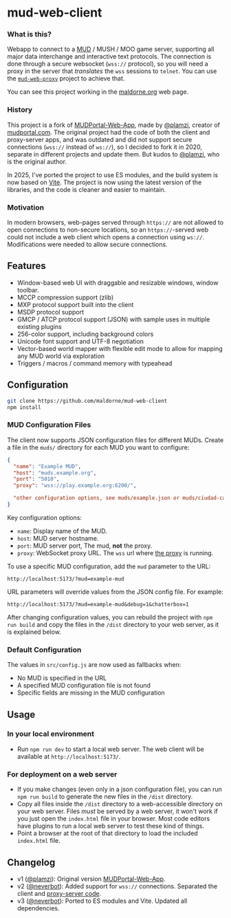 # mud-web-client

### What is this?

Webapp to connect to a [MUD](https://en.wikipedia.org/wiki/MUD) / MUSH / MOO game server, supporting all major data interchange and interactive text protocols. The connection is done through a secure websocket (`wss://` protocol), so you will need a proxy in the server that _translates_ the `wss` sessions to `telnet`. You can use the [`mud-web-proxy`](https://github.com/maldorne/mud-web-proxy) project to achieve that.

You can see this project working in the [maldorne.org](https://maldorne.org/play/) web page.

### History

This project is a fork of [MUDPortal-Web-App](https://github.com/plamzi/MUDPortal-Web-App), made by [@plamzi](https://github.com/plamzi), creator of [mudportal.com](http://www.mudportal.com/). The original project had the code of both the client and proxy-server apps, and was outdated and did not support secure connections (`wss://` instead of `ws://`), so I decided to fork it in 2020, separate in different projects and update them. But kudos to [@plamzi](https://github.com/plamzi), who is the original author.

In 2025, I've ported the project to use ES modules, and the build system is now based on [Vite](https://vitejs.dev/). The project is now using the latest version of the libraries, and the code is cleaner and easier to maintain. 

### Motivation

In modern browsers, web-pages served through `https://` are not allowed to open connections to non-secure locations, so an `https://`-served web could not include a web client which opens a connection using `ws://`. Modifications were needed to allow secure connections.

## Features

  * Window-based web UI with draggable and resizable windows, window toolbar.
  * MCCP compression support (zlib)
  * MXP protocol support built into the client
  * MSDP protocol support
  * GMCP / ATCP protocol support (JSON) with sample uses in multiple existing plugins
  * 256-color support, including background colors
  * Unicode font support and UTF-8 negotiation
  * Vector-based world mapper with flexible edit mode to allow for mapping any MUD world via exploration
  * Triggers / macros / command memory with typeahead

## Configuration

``` bash
git clone https://github.com/maldorne/mud-web-client
npm install
```

### MUD Configuration Files

The client now supports JSON configuration files for different MUDs. Create a file in the `muds/` directory for each MUD you want to configure:

```json
{
  "name": "Example MUD",
  "host": "muds.example.org",
  "port": "5010",
  "proxy": "wss://play.example.org:6200/",

  "other configuration options, see muds/example.json or muds/ciudad-capital.json for more examples"
}
```

Key configuration options:
  - `name`: Display name of the MUD.
  - `host`: MUD server hostname.
  - `port`: MUD server port, The mud, **not** the proxy.
  - `proxy`: WebSocket proxy URL. The `wss` url where [the proxy](https://github.com/maldorne/mud-web-proxy) is running.

To use a specific MUD configuration, add the `mud` parameter to the URL:

`http://localhost:5173/?mud=example-mud`

URL parameters will override values from the JSON config file. For example:

`http://localhost:5173/?mud=example-mud&debug=1&chatterbox=1`

After changing configuration values, you can rebuild the project with `npm run build` and copy the files in the `/dist` directory to your web server, as it is explained below.

### Default Configuration

The values in `src/config.js` are now used as fallbacks when:
  - No MUD is specified in the URL
  - A specified MUD configuration file is not found
  - Specific fields are missing in the MUD configuration

## Usage

### In your local environment

  * Run `npm run dev` to start a local web server. The web client will be available at `http://localhost:5173/`.

### For deployment on a web server

  * If you make changes (even only in a json configuration file), you can run `npm run build` to generate the new files in the `/dist` directory.
  * Copy all files inside the `/dist` directory to a web-accessible directory on your web server. Files _must_ be served by a web server, it won't work if you just open the `index.html` file in your browser. Most code editors have plugins to run a local web server to test these kind of things.
  * Point a browser at the root of that directory to load the included `index.html` file.

## Changelog

  * v1 ([@plamzi](https://github.com/plamzi)): Original version [MUDPortal-Web-App](https://github.com/plamzi/MUDPortal-Web-App).
  * v2 ([@neverbot](https://github.com/neverbot)): Added support for `wss://` connections. Separated the client and [proxy-server code](https://github.com/maldorne/mud-web-proxy).
  * v3 ([@neverbot](https://github.com/neverbot)): Ported to ES modules and Vite. Updated all dependencies. 
